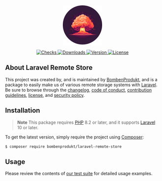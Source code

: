 <p align="center">
    <a href="https://bombenprodukt.com" target="_blank">
        <img src="https://raw.githubusercontent.com/BombenProdukt/assets/main/logo-text.svg" width="128" alt="BombenProdukt Logo" />
    </a>
</p>

<p align="center">
    <a href="https://github.com/BombenProdukt/laravel-remote-store/actions">
        <img src="https://badge.sh/github/check-runs/BombenProdukt/laravel-remote-store" alt="Checks" />
    </a>
    <a href="https://packagist.org/packages/bombenprodukt/laravel-remote-store">
        <img src="https://badge.sh/packagist/downloads/BombenProdukt/laravel-remote-store" alt="Downloads" />
    </a>
    <a href="https://packagist.org/packages/bombenprodukt/laravel-remote-store">
        <img src="https://badge.sh/packagist/version/BombenProdukt/laravel-remote-store" alt="Version" />
    </a>
    <a href="https://packagist.org/packages/bombenprodukt/laravel-remote-store">
        <img src="https://badge.sh/packagist/license/BombenProdukt/laravel-remote-store" alt="License" />
    </a>
</p>

## About Laravel Remote Store

This project was created by, and is maintained by [BombenProdukt](https://github.com/BombenProdukt), and is a package to easily make us of various remote storage systems with [Laravel](https://laravel.com/). Be sure to browse through the [changelog](CHANGELOG.md), [code of conduct](.github/CODE_OF_CONDUCT.md), [contribution guidelines](.github/CONTRIBUTING.md), [license](LICENSE), and [security policy](.github/SECURITY.md).

## Installation

> **Note**
> This package requires [PHP](https://www.php.net/) 8.2 or later, and it supports [Laravel](https://laravel.com/) 10 or later.

To get the latest version, simply require the project using [Composer](https://getcomposer.org/):

```bash
$ composer require bombenprodukt/laravel-remote-store
```

## Usage

Please review the contents of [our test suite](/tests) for detailed usage examples.
